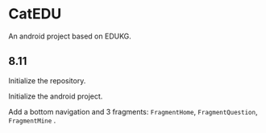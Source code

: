 # CatEDU
An android project based on EDUKG.

## 8.11

Initialize the repository.

Initialize the android project.

Add a bottom navigation and 3 fragments: `FragmentHome`, `FragmentQuestion`, `FragmentMine` .



